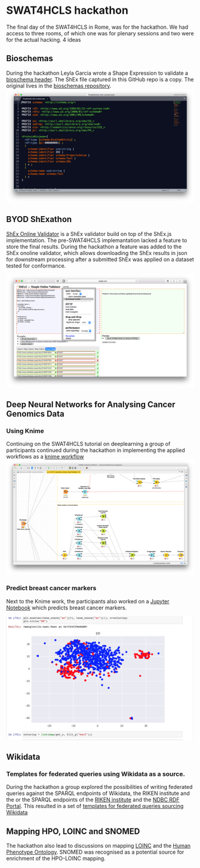 # SWAT4HCLS hackathon
The final day of the SWAT4HCLS in Rome, was for the hackathon. We had access to three rooms, of which one was for plenary sessions and two were for the actual hacking. 4 ideas  
## Bioschemas
During the hackathon Leyla Garcia wrote a Shape Expression to validate a [bioschema header](./ProteinEntity-with-context.shex). The ShEx file captured in this GitHub repo is a copy. The original lives in the [bioschemas repository](https://github.com/BioSchemas/specifications/tree/master/Protein).
![shex_image](https://github.com/andrawaag/SWAT4HCLS-2017-hackathon/blob/master/screendumps/proteinShEx.png?raw=true "ProteinEntity-with-context") 

## BYOD ShExathon
[ShEx Online Validator](http://rawgit.com/shexSpec/shex.js/wikidata/doc/shex-simple.html?#) is a ShEx validator build on top of the ShEx.js implementation. The pre-SWAT4HCLS implemantation lacked a feature to store the final results. During the hackathon a feature was added to the ShEx onoline validator, which allows downloading the ShEx results in json for downstream processing after a submitted ShEx was applied on a dataset tested for conformance. 

![shex_screendump](./screendumps/shex_validator.png)


## Deep Neural Networks for Analysing Cancer Genomics Data
### Using Knime
Continuing on the SWAT4HCLS tutorial on deeplearning a group of participants continued during the hackathon in implementing the applied workflows as a [knime workflow](./2017_Hackathon_Cancer_Type_Prediction.knwf) 
![knime workflow](./screendumps/knime.png)

### Predict breast cancer markers
Next to the Knime work, the participants also worked on  a [Jupyter Notebook](./Predict_breast_cancer_markers.ipynb) which predicts breast cancer markers.

![jupyter](./screendumps/jupyter_notebook.png)

## Wikidata
### Templates for federated queries using Wikidata as a source.
During the hackathon a group explored the possibilities of writing federated queries against the SPARQL endpoints of Wikidata, the RIKEN institute and the or the SPARQL endpoints of the [RIKEN institute](http://metadb.riken.jp/) and the [NDBC RDF Portal](https://integbio.jp/rdf/). This resulted in a set of [templates for federated queries sourcing Wikidata]( https://etherpad.wikimedia.org/p/wikidatafedqueries)

## Mapping HPO, LOINC and SNOMED
The hackathon also lead to discussions on mapping [LOINC](https://loinc.org/)  and the [Human Phenotype Ontology](http://human-phenotype-ontology.github.io/). SNOMED was recognised as a potential source for enrichment of the HPO-LOINC mapping. 

